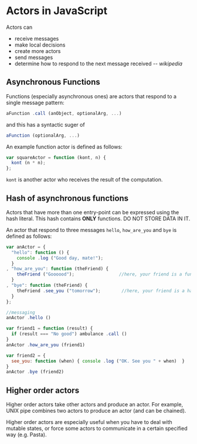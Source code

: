 Actors in JavaScript
====================

Actors can
+ receive messages
+ make local decisions
+ create more actors
+ send messages
+ determine how to respond to the next message received
*-- wikipedia*

Asynchronous Functions
----------------------

Functions (especially asynchronous ones) are actors that respond to a single message pattern:

```javascript
aFunction .call (anObject, optionalArg, ...)
```

and this has a syntactic suger of

```javascript
aFunction (optionalArg, ...)
```

An example function actor is defined as follows:

```javascript
var squareActor = function (kont, n) {
  kont (n * n);
};
```

`kont` is another actor who receives the result of the computation.

Hash of asynchronous functions
------------------------------

Actors that have more than one entry-point can be expressed using the hash literal.
This hash contains **ONLY** functions. DO NOT STORE DATA IN IT.

An actor that respond to three messages `hello`, `how_are_you` and `bye` is defined as follows:

```javascript
var anActor = {
  "hello": function () {
    console .log ("Good day, mate!");
  }
, "how_are_you": function (theFriend) {
    theFriend ("Goooood");                 //here, your friend is a function actor
  }
, "bye": function (theFriend) {
    theFriend .see_you ("tomorrow");        //here, your friend is a hash actor
  }
};

//messaging
anActor .hello ()

var friend1 = function (result) {
  if (result === "No good") ambulance .call ()
}
anActor .how_are_you (friend1)

var friend2 = {
  see_you: function (when) { console .log ("OK. See you " + when)  }
}
anActor .bye (friend2)
```


Higher order actors
-------------------

Higher order actors take other actors and produce an actor. For example, UNIX pipe combines two actors to produce an actor (and can be chained).

Higher order actors are especially useful when you have to deal with mutable states, or force some actors to communicate in a certain specified way (e.g. Pasta).
